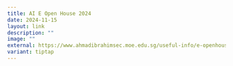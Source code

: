 ```yaml
---
title: AI E Open House 2024
date: 2024-11-15
layout: link
description: ""
image: ""
external: https://www.ahmadibrahimsec.moe.edu.sg/useful-info/e-openhouse/
variant: tiptap
---
```

